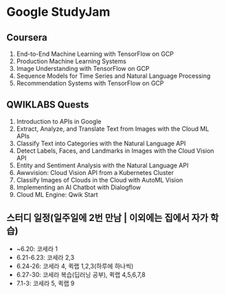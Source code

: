 # Google StudyJam

## Coursera
1. End-to-End Machine Learning with TensorFlow on GCP 
2. Production Machine Learning Systems
3. Image Understanding with TensorFlow on GCP
4. Sequence Models for Time Series and Natural Language Processing
5. Recommendation Systems with TensorFlow on GCP

## QWIKLABS Quests
1. Introduction to APIs in Google
2. Extract, Analyze, and Translate Text from Images with the Cloud ML APIs
3. Classify Text into Categories with the Natural Language API
4. Detect Labels, Faces, and Landmarks in Images with the Cloud Vision API
5. Entity and Sentiment Analysis with the Natural Language API
6. Awwvision: Cloud Vision API from a Kubernetes Cluster
7. Classify Images of Clouds in the Cloud with AutoML Vision
8. Implementing an AI Chatbot with Dialogflow
9. Cloud ML Engine: Qwik Start

## 스터디 일정(일주일에 2번 만남 | 이외에는 집에서 자가 학습)
- ~6.20: 코세라 1
- 6.21-6.23: 코세라 2,3
- 6.24-26: 코세라 4, 퀵랩 1,2,3(하루에 하나씩)
- 6.27-30: 코세라 복습(딥러닝 공부), 퀵랩 4,5,6,7,8
- 7.1-3: 코세라 5, 퀵랩 9
